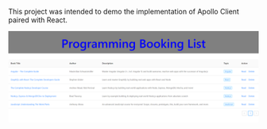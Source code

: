 This project was intended to demo the implementation of Apollo Client paired with React.
 
![picture](img/screencapture-localhost-3000-2018-09-20-17_17_44.png)